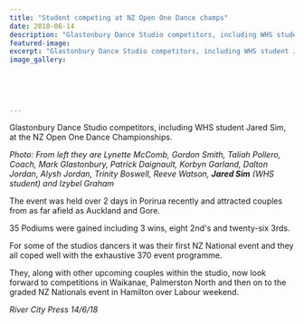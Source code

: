 ```yaml
---
title: "Student competing at NZ Open One Dance champs"
date: 2018-06-14
description: "Glastonbury Dance Studio competitors, including WHS student Jared Sim, at the NZ Open One Dance Champs..."
featured-image: 
excerpt: "Glastonbury Dance Studio competitors, including WHS student Jared Sim, at the NZ Open One Dance Champs."
image_gallery:
	
	
	
	
	
---
```


<p>Glastonbury Dance Studio competitors, including WHS student Jared Sim, at the NZ Open One Dance Championships.</p>
<p><span><em>Photo:</em> <em>From left they are Lynette McComb, Gordon Smith, Taliah Pollero, Coach, Mark Glastonbury, Patrick Daignault, Korbyn Garland, Dalton Jordan, Alysh Jordan, Trinity Boswell, Reeve Watson, <strong>Jared Sim</strong>&nbsp;(WHS student) and Izybel Graham</em></span></p>
<p>The event was held over 2 days in Porirua recently and attracted couples from as far afield as Auckland and Gore.</p>
<p>35 Podiums were gained including 3 wins, eight 2nd's and twenty-six 3rds.</p>
<p>For some of the studios dancers it was their first NZ National event and they all coped well with the exhaustive 370 event programme.</p>
<p>They, along with other upcoming couples within the studio, now look forward to competitions in Waikanae, Palmerston North and then on to the graded NZ Nationals event in Hamilton over Labour weekend.</p>
<p><em>River City Press 14/6/18</em></p>

